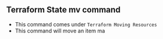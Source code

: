 ## Terraform State mv command
- This command comes under `Terraform Moving Resources`
- This command will move an item ma